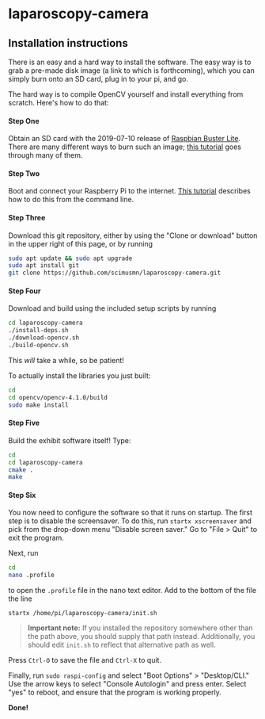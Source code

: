 # laparoscopy-camera

## Installation instructions

There is an easy and a hard way to install the software. The easy way is to grab a pre-made disk image (a link to which is forthcoming), which you can simply burn onto an SD card, plug in to your pi, and go.

The hard way is to compile OpenCV yourself and install everything from scratch. Here's how to do that:

#### Step One

Obtain an SD card with the 2019-07-10 release of [Raspbian Buster Lite](https://downloads.raspberrypi.org/raspbian_lite_latest). There are many different ways to burn such an image; [this tutorial](https://xmodulo.com/write-raspberry-pi-image-sd-card.html) goes through many of them.

#### Step Two

Boot and connect your Raspberry Pi to the internet. [This tutorial](https://www.raspberrypi.org/documentation/configuration/wireless/wireless-cli.md) describes how to do this from the command line.

#### Step Three

Download this git repository, either by using the "Clone or download" button in the upper right of this page, or by running 

```bash
sudo apt update && sudo apt upgrade
sudo apt install git
git clone https://github.com/scimusmn/laparoscopy-camera.git
```

#### Step Four

Download and build using the included setup scripts by running

```bash
cd laparoscopy-camera
./install-deps.sh
./download-opencv.sh
./build-opencv.sh
```
This *will* take a while, so be patient!

To actually install the libraries you just built:

```bash
cd
cd opencv/opencv-4.1.0/build
sudo make install
```

#### Step Five

Build the exhibit software itself! Type:

```bash
cd
cd laparoscopy-camera
cmake .
make
```

#### Step Six

You now need to configure the software so that it runs on startup. The first step is to disable the screensaver. To do this, run `startx xscreensaver` and pick from the drop-down menu "Disable screen saver." Go to "File > Quit" to exit the program.

Next, run

```bash
cd
nano .profile
```

to open the `.profile` file in the nano text editor. Add to the bottom of the file the line

```
startx /home/pi/laparoscopy-camera/init.sh
```

> **Important note:** If you installed the repository somewhere 
> other than the path above, you should supply that path instead. Additionally, 
> you should edit `init.sh` to reflect that alternative path as well.

Press `Ctrl-O` to save the file and `Ctrl-X` to quit.

Finally, run `sudo raspi-config` and select 
"Boot Options" > "Desktop/CLI." Use the arrow keys to select 
"Console Autologin" and press enter. Select "yes" to reboot,
and ensure that the program is working properly.

**Done!**
